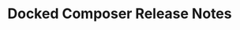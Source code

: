 <!-- Release notes authoring guidelines: http://keepachangelog.com/ -->

# Docked Composer Release Notes

<!-- ## [Unreleased] -->

<!-- ## [VERSION] -->
